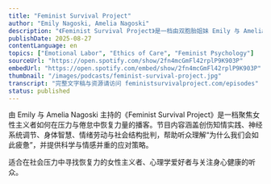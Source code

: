 ```yaml
---
title: "Feminist Survival Project"
author: "Emily Nagoski, Amelia Nagoski"
description: "《Feminist Survival Project》是一档由双胞胎姐妹 Emily 与 Amelia Nagoski 主持的播客，专为那些在女性主义实践中感到筋疲力尽、仍不断自我怀疑的人而设。两位主持人也是畅销书《Burnout: The Secret to Unlocking the Stress Cycle》的作者，节目围绕压力循环、神经系统调节、创伤恢复与情绪劳动展开，结合心理学研究与个人经验，帮助听众在父权制社会中找到生存之道。节目风格温暖、坦率且富有洞察力，深受女性主义社群欢迎，评分高达 4.9（217 条评论）。"
publishDate: 2025-08-27
contentLanguage: en
topics: ["Emotional Labor", "Ethics of Care", "Feminist Psychology"]
sourceUrl: "https://open.spotify.com/show/2fn4mcGmFl42rplP9K903P"
embedUrl: "https://open.spotify.com/embed/show/2fn4mcGmFl42rplP9K903P"
thumbnail: "/images/podcasts/feminist-survival-project.jpg"
transcript: "完整文字稿与资源请访问 feministsurvivalproject.com/episodes"
status: published
---
```


由 Emily 与 Amelia Nagoski 主持的《Feminist Survival Project》是一档聚焦女性主义者如何在压力与倦怠中恢复力量的播客。节目内容涵盖创伤知情实践、神经系统调节、身体智慧、情绪劳动与社会结构批判，帮助听众理解“为什么我们会如此疲惫”，并提供科学与情感并重的应对策略。

适合在社会压力中寻找恢复力的女性主义者、心理学爱好者与关注身心健康的听众。
